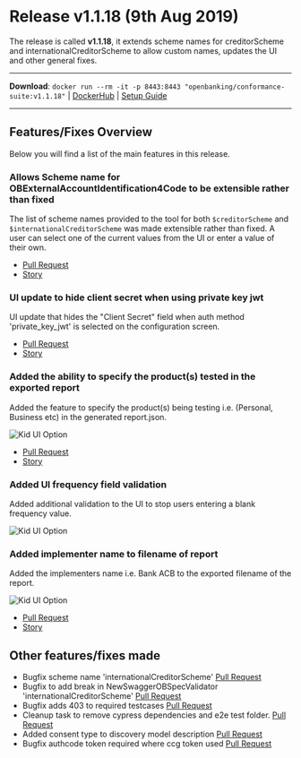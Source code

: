 # Release v1.1.18 (9th Aug 2019)

The release is called **v1.1.18**, it extends scheme names for creditorScheme and internationalCreditorScheme to allow custom names, updates the UI and other general fixes.

---
**Download**: `docker run --rm -it -p 8443:8443 "openbanking/conformance-suite:v1.1.18"` | [DockerHub](https://hub.docker.com/r/openbanking/conformance-suite) | [Setup Guide](https://bitbucket.org/openbankingteam/conformance-suite/src/develop/docs/setup-guide.md)

---

## Features/Fixes Overview

Below you will find a list of the main features in this release.

### Allows Scheme name for OBExternalAccountIdentification4Code to be extensible rather than fixed

The list of scheme names provided to the tool for both `$creditorScheme` and `$internationalCreditorScheme` was made extensible rather than fixed.
A user can select one of the current values from the UI or enter a value of their own.

* [Pull Request](https://bitbucket.org/openbankingteam/conformance-suite/pull-requests/454)
* [Story](https://openbanking.atlassian.net/browse/REFAPP-868)

### UI update to hide client secret when using private key jwt

UI update that hides the "Client Secret" field when auth method 'private_key_jwt' is selected on the configuration screen.

* [Pull Request](https://bitbucket.org/openbankingteam/conformance-suite/pull-requests/450)
* [Story](https://openbanking.atlassian.net/browse/REFAPP-848)

### Added the ability to specify the product(s) tested in the exported report

Added the feature to specify the product(s) being testing i.e. (Personal, Business etc) in the generated report.json.

![Kid UI Option](https://bitbucket.org/repo/z8qkBnL/images/69952692-127.0.0.1_8443_wizard_export.png)

* [Pull Request](https://bitbucket.org/openbankingteam/conformance-suite/pull-requests/453)
* [Story](https://openbanking.atlassian.net/browse/REFAPP-869)

### Added UI frequency field validation

Added additional validation to the UI to stop users entering a blank frequency value.

![Kid UI Option](https://bitbucket.org/repo/z8qkBnL/images/3422537089-Screenshot%202019-08-06%20at%2013.54.41.png)

### Added implementer name to filename of report

Added the implementers name i.e. Bank ACB to the exported filename of the report.

![Kid UI Option](https://bitbucket.org/repo/z8qkBnL/images/4141702991-image.png)

* [Pull Request](https://bitbucket.org/openbankingteam/conformance-suite/pull-requests/457)
* [Story](https://openbanking.atlassian.net/browse/REFAPP-854)

## Other features/fixes made

* Bugfix scheme name 'internationalCreditorScheme' [Pull Request](https://bitbucket.org/openbankingteam/conformance-suite/pull-requests/451)
* Bugfix to add break in NewSwaggerOBSpecValidator 'internationalCreditorScheme' [Pull Request](https://bitbucket.org/openbankingteam/conformance-suite/pull-requests/448)
* Bugfix adds 403 to required testcases [Pull Request](https://bitbucket.org/openbankingteam/conformance-suite/pull-requests/458)
* Cleanup task to remove cypress dependencies and e2e test folder. [Pull Request](https://bitbucket.org/openbankingteam/conformance-suite/pull-requests/447)
* Added consent type to discovery model description [Pull Request](https://bitbucket.org/openbankingteam/conformance-suite/pull-requests/441)
* Bugfix authcode token required where ccg token used [Pull Request](https://bitbucket.org/openbankingteam/conformance-suite/pull-requests/446)
